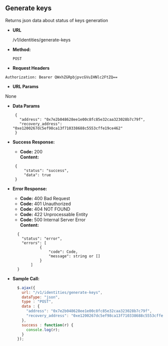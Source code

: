 **Generate keys**
----
  Returns json data about status of keys generation

* **URL**

  /v1/identities/generate-keys

* **Method:**

  `POST`
  
*  **Request Headers**
  
  `Authorization: Bearer QWxhZGRpbjpvcGVuIHNlc2FtZQ==`
  
*  **URL Params**

  None  

* **Data Params**

  ```
   {
     "address": "0x7e2b048628ee1e00c8fc85e32caa323028b7c79f",
     "recovery_address": "0xe1200267dc5ef98ca13f710338688c5553cffe19ce462"
   }
  ```
    
* **Success Response:**

  * **Code:** 200 <br />
    **Content:** 
  ```
   {
       "status": "success",
       "data": true
   }
  ```
 
* **Error Response:**

    * **Code:** 400 Bad Request <br />
    * **Code:** 401 Unauthorized <br />
    * **Code:** 404 NOT FOUND<br />
    * **Code:** 422 Unprocessable Entity <br />
    * **Code:** 500 Internal Server Error<br />
      **Content:** 
    ```
      {
        "status": "error",
        "errors": [
                {
                    "code": Code,
                    "message": string or []
                }
            ]
      }
    ```

* **Sample Call:**

  ```javascript
    $.ajax({
      url: "/v1/identities/generate-keys",
      dataType: "json",
      type : "POST",
      data : {
        "address": "0x7e2b048628ee1e00c8fc85e32caa323028b7c79f",
        "recovery_address": "0xe1200267dc5ef98ca13f710338688c5553cffe19ce462"
      },
      success : function(r) {
        console.log(r);
      }
    });
  ```